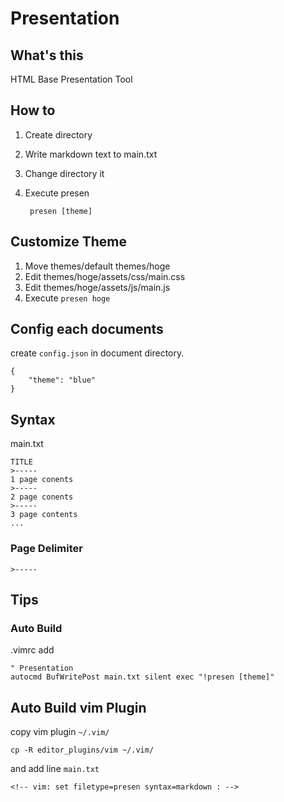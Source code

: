 # Presentation
## What's this
HTML Base Presentation Tool

## How to
1. Create directory
2. Write markdown text to main.txt
3. Change directory it
4. Execute presen

		presen [theme]

## Customize Theme 
1. Move themes/default themes/hoge
2. Edit themes/hoge/assets/css/main.css
3. Edit themes/hoge/assets/js/main.js
4. Execute `presen hoge` 

## Config each documents
create `config.json` in document directory.

	{
		"theme": "blue"
	}


## Syntax
main.txt

	TITLE
	>-----
	1 page conents
	>-----
	2 page conents
	>-----
	3 page contents
	...
### Page Delimiter
	>-----

## Tips
### Auto Build
.vimrc add

	" Presentation
	autocmd BufWritePost main.txt silent exec "!presen [theme]"

## Auto Build vim Plugin
copy vim plugin `~/.vim/`

	cp -R editor_plugins/vim ~/.vim/

and add line `main.txt`

	<!-- vim: set filetype=presen syntax=markdown : -->
